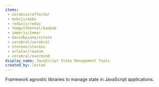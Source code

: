 ```yaml
---
items:
 - zerobias/effector
 - mobxjs/mobx
 - reduxjs/redux
 - Yomguithereal/baobab
 - immerjs/immer
 - davidkpiano/xstate
 - cerebral/cerebral
 - storeon/storeon
 - artalar/reatom
 - cerebral/overmind
display_name: JavaScript State Management Tools
created_by: lestad
---
```

Framework agnostic libraries to manage state in JavaScript applications.
